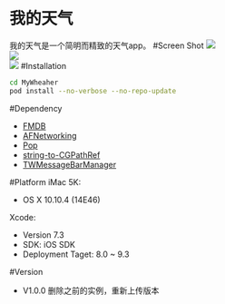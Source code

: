 我的天气
======
我的天气是一个简明而精致的天气app。
#Screen Shot
![](https://github.com/leonardlee2015/MyWheaher/blob/master/snapshot/start.gif)<br>
![](https://github.com/leonardlee2015/MyWheaher/blob/master/snapshot/running.gif)<br>
![](https://github.com/leonardlee2015/MyWheaher/blob/master/snapshot/forecast.gif)
#Installation
```bash
cd MyWheaher
pod install --no-verbose --no-repo-update
```
#Dependency
- [FMDB](https://github.com/ccgus/fmdb)
- [AFNetworking](https://github.com/AFNetworking/AFNetworking)
- [Pop](https://github.com/facebook/pop)
- [string-to-CGPathRef](https://github.com/aderussell/string-to-CGPathRef)
- [TWMessageBarManager](https://github.com/terryworona/TWMessageBarManager)

#Platform
iMac 5K:

- OS X 10.10.4 (14E46)

Xcode:

- Version 7.3
- SDK: iOS SDK 
- Deployment Taget: 8.0 ~ 9.3


#Version
 - V1.0.0 删除之前的实例，重新上传版本
